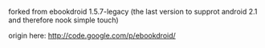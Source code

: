 forked from ebookdroid 1.5.7-legacy (the last version to supprot android 2.1 and therefore nook simple touch)

origin here: http://code.google.com/p/ebookdroid/
